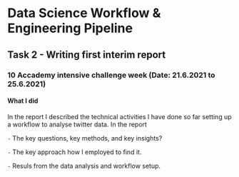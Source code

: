 # Data Science Workflow & Engineering Pipeline
## Task 2 - Writing first interim report 
### 10 Accademy intensive challenge week (Date: 21.6.2021 to 25.6.2021)

#### What I did 

In the report I described the technical activities I have done so far setting up a workflow to analyse twitter data.
In the report 

 `-` The key questions, key methods, and key insights?  
 
 `-` The key approach how I employed to find it.
 
 `-` Resuls from the data analysis and workflow setup.
